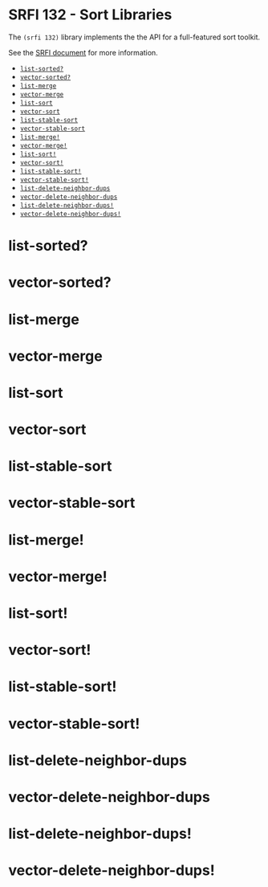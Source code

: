 # SRFI 132 - Sort Libraries

The `(srfi 132)` library implements the the API for a full-featured sort toolkit.

See the [SRFI document](http://srfi.schemers.org/srfi-132/srfi-132.html) for more information.

- [`list-sorted?`](#list-sorted)
- [`vector-sorted?`](#vector-sorted)
- [`list-merge`](#list-merge)
- [`vector-merge`](#vector-merge)
- [`list-sort`](#list-sort)
- [`vector-sort`](#vector-sort)
- [`list-stable-sort`](#list-stable-sort)
- [`vector-stable-sort`](#vector-stable-sort)
- [`list-merge!`](#list-merge-1)
- [`vector-merge!`](#vector-merge-1)
- [`list-sort!`](#list-sort-1)
- [`vector-sort!`](#vector-sort-1)
- [`list-stable-sort!`](#list-stable-sort)
- [`vector-stable-sort!`](#vector-stable-sort)
- [`list-delete-neighbor-dups`](#list-delete-neighbor-dups)
- [`vector-delete-neighbor-dups`](#vector-delete-neighbor-dups)
- [`list-delete-neighbor-dups!`](#list-delete-neighbor-dups-1)
- [`vector-delete-neighbor-dups!`](#vector-delete-neighbor-dups-1)

# list-sorted?
# vector-sorted?
# list-merge
# vector-merge
# list-sort
# vector-sort
# list-stable-sort
# vector-stable-sort
# list-merge!
# vector-merge!
# list-sort!
# vector-sort!
# list-stable-sort!
# vector-stable-sort!
# list-delete-neighbor-dups
# vector-delete-neighbor-dups
# list-delete-neighbor-dups!
# vector-delete-neighbor-dups!
